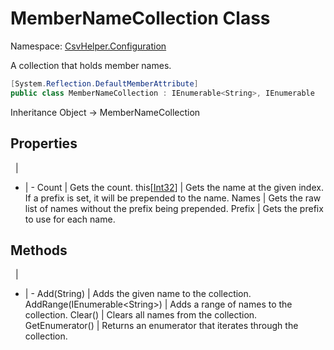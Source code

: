 # MemberNameCollection Class

Namespace: [CsvHelper.Configuration](/api/CsvHelper.Configuration)

A collection that holds member names.

```cs
[System.Reflection.DefaultMemberAttribute]
public class MemberNameCollection : IEnumerable<String>, IEnumerable
```

Inheritance Object -> MemberNameCollection

## Properties
&nbsp; | &nbsp;
- | -
Count | Gets the count.
this[[Int32](https://docs.microsoft.com/en-us/dotnet/api/system.int32)] | Gets the name at the given index. If a prefix is set, it will be prepended to the name.
Names | Gets the raw list of names without the prefix being prepended.
Prefix | Gets the prefix to use for each name.

## Methods
&nbsp; | &nbsp;
- | -
Add(String) | Adds the given name to the collection.
AddRange(IEnumerable&lt;String&gt;) | Adds a range of names to the collection.
Clear() | Clears all names from the collection.
GetEnumerator() | Returns an enumerator that iterates through the collection.
